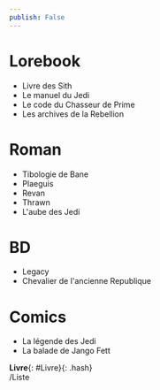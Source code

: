 ```yaml
---
publish: False
---
```

# Lorebook
- Livre des Sith
- Le manuel du Jedi
- Le code du Chasseur de Prime
- Les archives de la Rebellion

# Roman
- Tibologie de Bane
- Plaeguis
- Revan
- Thrawn
- L'aube des Jedi

# BD
- Legacy
- Chevalier de l'ancienne Republique

# Comics
- La légende des Jedi
- La balade de Jango Fett


**Livre**{: #Livre}{: .hash}  
/Liste